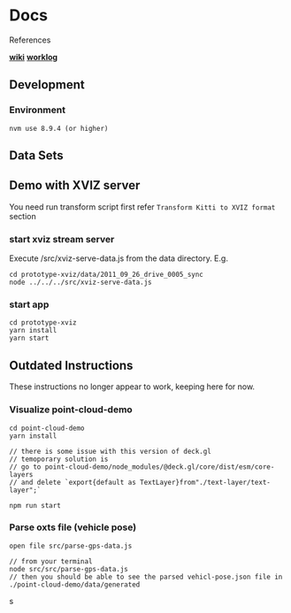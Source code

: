 # Docs

References

**[wiki](https://docs.google.com/document/d/1KHd25B2Jod1XUlhm19NCVPERzr5Qg6vpIO2-xYGZadQ/edit#)**
**[worklog](https://docs.google.com/document/d/1cRM1_RnpSIP87MSL5mDr7LCvDe85eG-_aHT0_JRIgCs/edit)**



## Development

### Environment
```
nvm use 8.9.4 (or higher)
```


## Data Sets



## Demo with XVIZ server

You need run transform script first refer ```Transform Kitti to XVIZ format``` section


### start xviz stream server

Execute /src/xviz-serve-data.js from the data directory. E.g.
```
cd prototype-xviz/data/2011_09_26_drive_0005_sync
node ../../../src/xviz-serve-data.js 
```

### start app
```
cd prototype-xviz
yarn install
yarn start
```



## Outdated Instructions

These instructions no longer appear to work, keeping here for now.

### Visualize point-cloud-demo
```
cd point-cloud-demo
yarn install

// there is some issue with this version of deck.gl
// temoporary solution is 
// go to point-cloud-demo/node_modules/@deck.gl/core/dist/esm/core-layers
// and delete `export{default as TextLayer}from"./text-layer/text-layer";`

npm run start
```


### Parse oxts file (vehicle pose)
```
open file src/parse-gps-data.js

// from your terminal
node src/src/parse-gps-data.js
// then you should be able to see the parsed vehicl-pose.json file in ./point-cloud-demo/data/generated
```
s
